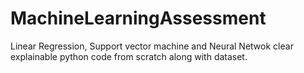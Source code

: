# MachineLearningAssessment
Linear Regression, Support vector machine and Neural Netwok clear explainable python code from scratch along with dataset.
